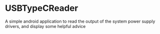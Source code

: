 # USBTypeCReader
A simple android application to read the output of the system power supply drivers, and display some helpful advice
